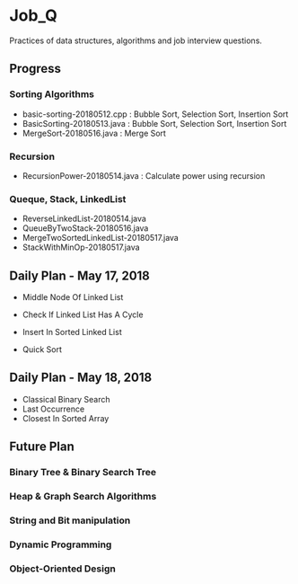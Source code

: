 # Job_Q

Practices of data structures, algorithms and job interview questions.

## Progress

### Sorting Algorithms 
   - basic-sorting-20180512.cpp : Bubble Sort, Selection Sort, Insertion Sort
   - BasicSorting-20180513.java : Bubble Sort, Selection Sort, Insertion Sort
   - MergeSort-20180516.java : Merge Sort
   
### Recursion
   - RecursionPower-20180514.java : Calculate power using recursion

### Queque, Stack, LinkedList
   - ReverseLinkedList-20180514.java
   - QueueByTwoStack-20180516.java
   - MergeTwoSortedLinkedList-20180517.java
   - StackWithMinOp-20180517.java
   
## Daily Plan - May 17, 2018
 - Middle Node Of Linked List
 - Check If Linked List Has A Cycle
 - Insert In Sorted Linked List
 
 - Quick Sort

## Daily Plan - May 18, 2018
 - Classical Binary Search
 - Last Occurrence	
 - Closest In Sorted Array	
   

## Future Plan

### Binary Tree & Binary Search Tree
### Heap & Graph Search Algorithms
### String and Bit manipulation

### Dynamic Programming

### Object-Oriented Design
